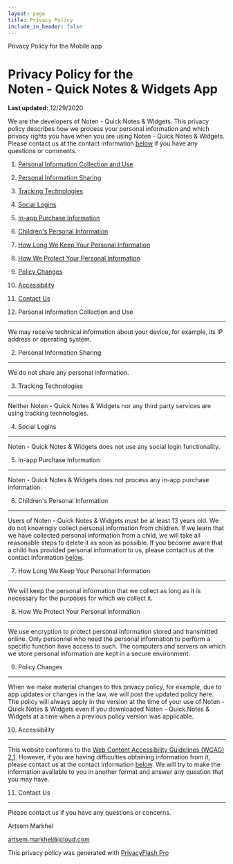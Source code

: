 ```yaml
---
layout: page
title: Privacy Policy
include_in_header: false
---
```


 Privacy Policy for the <span class="app-name"></span> Mobile app  

Privacy Policy for the  
Noten - Quick Notes & Widgets App
==========================================================

  

**Last updated:** 12/29/2020  

We are the developers of Noten - Quick Notes & Widgets. This privacy policy describes how we process your personal information and which privacy rights you have when you are using Noten - Quick Notes & Widgets. Please contact us at the contact information [below](#contact_us) if you have any questions or comments.

1.  [Personal Information Collection and Use](#personal_information_collection)
2.  [Personal Information Sharing](#personal_information_sharing)
3.  [Tracking Technologies](#tracking_technologies)
4.  [Social Logins](#social_login)
5.  [In-app Purchase Information](#in-app_purchase)
6.  [Children's Personal Information](#children_personal_information)
7.  [How Long We Keep Your Personal Information](#personal_information_retention)
8.  [How We Protect Your Personal Information](#personal_information_protection)
9.  [Policy Changes](#policy_changes)
10.  [Accessibility](#accessibility)
11.  [Contact Us](#contact_us)

  

1. Personal Information Collection and Use
------------------------------------------

We may receive technical information about your device, for example, its IP address or operating system.

  

2. Personal Information Sharing
-------------------------------

We do not share any personal information.

  

3. Tracking Technologies
------------------------

Neither Noten - Quick Notes & Widgets nor any third party services are using tracking technologies.

  

4. Social Logins
----------------

Noten - Quick Notes & Widgets does not use any social login functionality.

  

5. In-app Purchase Information
------------------------------

Noten - Quick Notes & Widgets does not process any in-app purchase information.

  

6. Children's Personal Information
----------------------------------

Users of Noten - Quick Notes & Widgets must be at least 13 years old. We do not knowingly collect personal information from children. If we learn that we have collected personal information from a child, we will take all reasonable steps to delete it as soon as possible. If you become aware that a child has provided personal information to us, please contact us at the contact information [below](#contact_us).

  

7. How Long We Keep Your Personal Information
---------------------------------------------

We will keep the personal information that we collect as long as it is necessary for the purposes for which we collect it.

  

8. How We Protect Your Personal Information
-------------------------------------------

We use encryption to protect personal information stored and transmitted online. Only personnel who need the personal information to perform a specific function have access to such. The computers and servers on which we store personal information are kept in a secure environment.

  

9. Policy Changes
-----------------

When we make material changes to this privacy policy, for example, due to app updates or changes in the law, we will post the updated policy here. The policy will always apply in the version at the time of your use of Noten - Quick Notes & Widgets even if you downloaded Noten - Quick Notes & Widgets at a time when a previous policy version was applicable.

  

10. Accessibility
-----------------

This website conforms to the [Web Content Accessibility Guidelines (WCAG) 2.1](https://www.w3.org/TR/WCAG21/). However, if you are having difficulties obtaining information from it, please contact us at the contact information [below](#contact_us). We will try to make the information available to you in another format and answer any question that you may have.

  

11. Contact Us
--------------

Please contact us if you have any questions or concerns.

Artsem Markhel

artsem.markhel@icloud.com

This privacy policy was generated with [PrivacyFlash Pro](https://github.com/privacy-tech-lab/privacyflash-pro)
